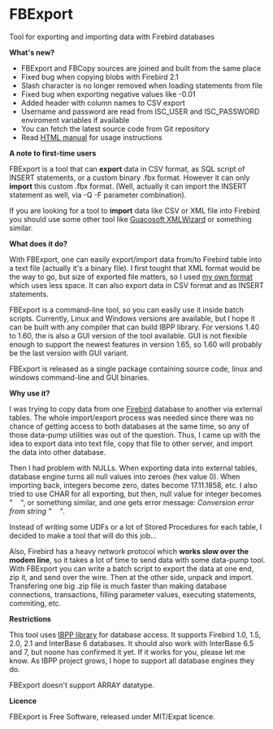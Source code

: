 # FBExport

Tool for exporting and importing data with Firebird  databases

**What's new?**

*   FBExport and FBCopy sources are joined and built from the same place
*   Fixed bug when copying blobs with Firebird 2.1
*   Slash character is no longer removed when loading statements from file
*   Fixed bug when exporting negative values like -0.01
*   Added header with column names to CSV export
*   Username and password are read from ISC_USER and ISC_PASSWORD enviroment variables if available
*   You can fetch the latest source code from Git repository
*   Read [HTML manual](manual.html) for usage instructions

**A note to first-time users**

FBExport is a tool that can **export** data in CSV format, as SQL script
of INSERT statements, or a custom binary .fbx format. However it can only
**import** this custom .fbx format. (Well, actually it can import the
INSERT statement as well, via -Q -F parameter combination). 

If you
are looking for a tool to **import** data like CSV or XML file into Firebird
you should use some other tool like [Guacosoft XMLWizard](http://www.guacosoft.com/xmlwizard) or something
similar.

**What does it do?**

With FBExport, one can easily
export/import data from/to Firebird table into a text file (actually
it's a binary file). I first tought that XML format would be the way to
go, but size of exported file matters, so I used [my own format](FBExport_file_format.html) which uses less
space. It can also export data in CSV format and as INSERT statements.

FBExport is a command-line
tool, so you can easily use it inside batch scripts. Currently, Linux
and Windows versions are available, but I hope it can be built with any
compiler that can build IBPP library. For versions 1.40 to 1.60, the is
also a GUI version of the tool available. GUI is not flexible enough to
support the newest features in version 1.65, so 1.60 will probably be
the last version with GUI variant.

FBExport is released as a single package containing
source code, linux and windows command-line
and GUI binaries.

**Why use it?**

I was trying to copy data from one
[Firebird](http://www.firebirdsql.org) database to another
via external tables. The whole import/export process was needed since
there was no chance of getting access to both databases at the same
time, so any of those data-pump utilities was out of the question.
Thus, I came up with the idea to export data into text file, copy that
file to other server, and import the data into other database.

Then I had problem with NULLs. When exporting data into external tables, database
engine turns all null values into zeroes (hex value 0). When importing
back, integers become zero, dates become 17.11.1858, etc.
I also tried to use CHAR for all exporting, but then, null value for
integer becomes "&nbsp;&nbsp;&nbsp;&nbsp;", or
something similar, and one gets error message: _Conversion error
from string "&nbsp;&nbsp;&nbsp;&nbsp;"_.

Instead of writing some UDFs
or a lot of Stored Procedures for each table, I decided to make a tool
that will do this job...

Also, Firebird has a heavy network protocol which **works slow over
the modem line**, so it takes a lot of time to send data with some
data-pump tool. With FBExport you can write a batch script to export
the data at one end, zip it, and send over the wire. Then at the other
side, unpack and import. Transfering one big .zip file is much faster
than making database connections, transactions, filling parameter
values, executing statements, commiting, etc. 

**Restrictions**

This tool uses [IBPP library](http://ibpp.sourceforge.net/)
for database access. It supports Firebird 1.0, 1.5, 2.0, 2.1 and InterBase 6
databases. It should also work with InterBase 6.5 and 7,
but noone has confirmed it yet. If it works for you, please let me
know. As IBPP project grows, I hope to support all database engines
they do.

FBExport doesn't support ARRAY datatype.

**Licence**

FBExport is Free Software, released under MIT/Expat licence.

